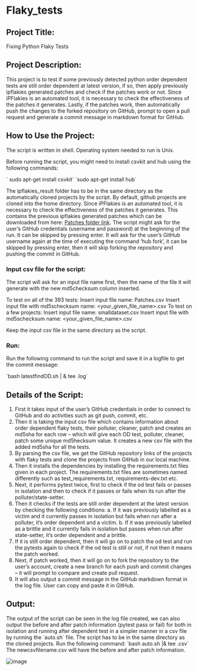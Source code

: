 # Flaky_tests

## Project Title:
Fixing Python Flaky Tests 

## Project Description:
This project is to test if some previously detected python order dependent tests are still order dependent at latest version, if so, then apply previously ipflakies generated patches and check if the patches work or not. Since iPFlakies is an automated tool, it is necessary to check the effectiveness of the patches it generates. Lastly, if the patches work, then automatically push the changes to the forked repository on GitHub, prompt to open a pull request and generate a commit message in markdown format for GitHub.

## How to Use the Project:


The script is written in shell. Operating system needed to run is Unix.

Before running the script, you might need to install csvkit and hub using the following commands: 

\` sudo apt-get install csvkit\`
 \`sudo apt-get install hub\`

The ipflakies_result folder has to be in the same directory as the automatically cloned projects by the script. By default, github projects are cloned into the home directory. Since iPFlakies is an automated tool, it is necessary to check the effectiveness of the patches it generates. This contains the previous ipflakies generated patches which can be downloaded from here: 
[Patches folder link](https://drive.google.com/drive/folders/1u0TsD_PjaXZ-aqrwNKAkZR8B7LZ5bKtj?usp=sharing).
The script might ask for the user’s GitHub credentials (username and password) at the beginning of the run. It can be skipped by pressing enter. It will ask for the user’s GitHub username again at the time of executing the command ‘hub fork’, it can be skipped by pressing enter, then it will skip forking the repository and pushing the commit in GitHub.

### Input csv file for the script: 

The script will ask for an input file name first, then the name of the file it will generate with the new md5checksum column inserted. 

To test on all of the 393 tests:
Insert input file name: Patches.csv
Insert input file with md5schecksum name: <your_given_file_name>.csv 
To test on a few projects:
Insert input file name: smalldataset.csv
Insert input file with md5schecksum name: <your_given_file_name>.csv 

Keep the input csv file in the same directory as the script. 

### Run: 

Run the following command to run the script and save it in a logfile to get the commit message:

\`bash latestfindOD.sh | & tee <logfilename>.log\`

## Details of the Script:

1.	First it takes input of the user’s GitHub credentials in order to connect to GitHub and do activities such as git push, commit, etc.       
2.	Then it is taking the input csv file which contains information about order dependent flaky tests, their polluter, cleaner, patch and creates an md5sha for each row – which will give each OD test, polluter, cleaner, patch some unique md5hecksum value. It creates a new csv file with the added md5sha for all the tests.  
3.	By parsing the csv file, we get the GitHub repository links of the projects with flaky tests and clone the projects from GitHub in our local machine.
4.	Then it installs the dependencies by installing the requirements.txt files given in each project. The requirements.txt files are sometimes named differently such as test_requirements.txt, requirements-dev.txt etc. 
5.	Next, it performs pytest twice, first to check if the od test fails or passes in isolation and then to check if it passes or fails when its run after the polluter/state-setter. 
6.	Then it checks if the tests are still order dependent at the latest version by checking the following conditions:
a.	If it was previously labelled as a victim and it currently passes in isolation but fails when run after a polluter, it’s order dependent and a victim.
b.	If it was previously labelled as a brittle and it currently fails in isolation but passes when run after state-setter, it’s order dependent and a brittle. 
7.	If it is still order dependent, then it will go on to patch the od test and run the pytests again to check if the od test is still or not, if not then it means the patch worked. 
8.	Next, if patch worked, then it will go on to fork the repository to the user’s account, create a new branch for each push and commit changes – it will prompt to compare and create pull request. 
9.	It will also output a commit message in the GitHub markdown format in the log file. User can copy and paste it in GitHub.

## Output: 

The output of the script can be seen in the log file created, we can also output the before and after patch information (pytest pass or fail) for both in isolation and running after dependent test in a simpler manner in a csv file by running the \`auto.sh\` file. The script has to be in the same directory as the cloned projects. Run the following command: 
\`bash auto.sh |& tee <newcsvfilename>.csv\`
The newcsvfilename.csv will have the before and after patch information.

![image](https://user-images.githubusercontent.com/71781751/168710135-88abd28a-10b0-4940-a40c-494dd89068ed.png)
